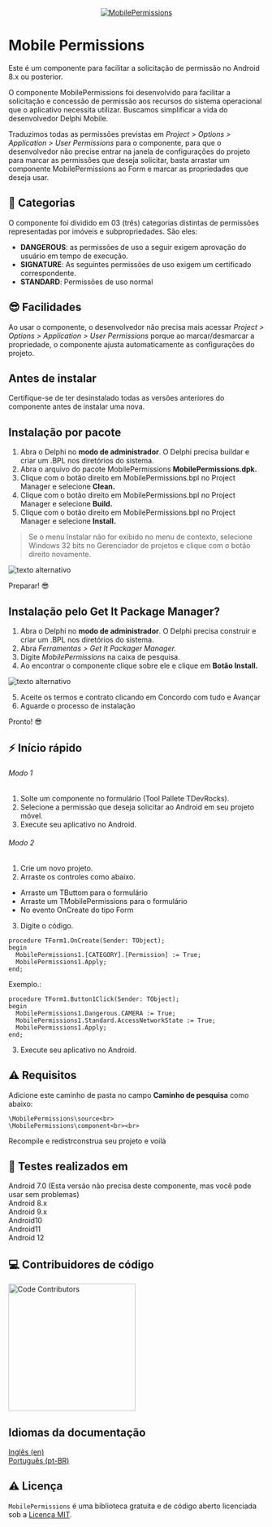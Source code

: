 <p align="center">
  <a href="https://github.com/adrianosantostreina/MobilePermissions/blob/MASTER/image/logo.fw.png">
    <img alt="MobilePermissions" src="https://github.com/adrianosantostreina/MobilePermissions/blob/MASTER/image/logo.fw.png">
  </a>
</p>

# Mobile Permissions
Este é um componente para facilitar a solicitação de permissão no Android 8.x ou posterior.

O componente MobilePermissions foi desenvolvido para facilitar a solicitação e concessão de permissão aos recursos do sistema operacional que o aplicativo necessita utilizar. Buscamos simplificar a vida do desenvolvedor Delphi Mobile.

Traduzimos todas as permissões previstas em <i>Project > Options > Application > User Permissions</i> para o componente, para que o desenvolvedor não precise entrar na janela de configurações do projeto para marcar as permissões que deseja solicitar, basta arrastar um componente MobilePermissions ao Form e marcar as propriedades que deseja usar.

## 💎 Categorias
O componente foi dividido em 03 (três) categorias distintas de permissões representadas por imóveis e subpropriedades. São eles:

<ul>
  <li><b>DANGEROUS</b>: as permissões de uso a seguir exigem aprovação do usuário em tempo de execução. </li>
  <li><b>SIGNATURE</b>: As seguintes permissões de uso exigem um certificado correspondente. </li>
  <li><b>STANDARD</b>: Permissões de uso normal</li>
</ul>

## 😎 Facilidades
Ao usar o componente, o desenvolvedor não precisa mais acessar <i>Project > Options > Application > User Permissions</i> porque ao marcar/desmarcar a propriedade, o componente ajusta automaticamente as configurações do projeto.


## Antes de instalar
Certifique-se de ter desinstalado todas as versões anteriores do componente antes de instalar uma nova.

## Instalação por pacote

1. Abra o Delphi no <b>modo de administrador</b>. O Delphi precisa buildar e criar um .BPL nos diretórios do sistema.
2. Abra o arquivo do pacote MobilePermissions <b>MobilePermissions.dpk.</b>
3. Clique com o botão direito em MobilePermissions.bpl no Project Manager e selecione <b>Clean.</b>
4. Clique com o botão direito em MobilePermissions.bpl no Project Manager e selecione <b>Build.</b>
5. Clique com o botão direito em MobilePermissions.bpl no Project Manager e selecione <b>Install.</b>

> Se o menu Instalar não for exibido no menu de contexto, selecione Windows 32 bits no Gerenciador de projetos e clique com o botão direito novamente.

![texto alternativo](https://github.com/adrianosantostreina/MobilePermissions/blob/MASTER/screenshots/install-package.png)

Preparar! 😎

## Instalação pelo Get It Package Manager?
1. Abra o Delphi no <b>modo de administrador</b>. O Delphi precisa construir e criar um .BPL nos diretórios do sistema.
2. Abra <i>Ferramentas > Get It Packager Manager.</i>
3. Digite <i>MobilePermissions</i> na caixa de pesquisa.
4. Ao encontrar o componente clique sobre ele e clique em <b>Botão Install.</b>

![texto alternativo](https://github.com/adrianosantostreina/MobilePermissions/blob/MASTER/screenshots/install-getit01.png)

5. Aceite os termos e contrato clicando em Concordo com tudo e Avançar
6. Aguarde o processo de instalação

Pronto! 😎

## ⚡️ Início rápido
###### Modo 1
1. Solte um componente no formulário (Tool Pallete TDevRocks).
2. Selecione a permissão que deseja solicitar ao Android em seu projeto móvel.
3. Execute seu aplicativo no Android.

###### Modo 2
1. Crie um novo projeto.
2. Arraste os controles como abaixo.
<ul>
  <li>Arraste um TButtom para o formulário</li>
  <li>Arraste um TMobilePermissions para o formulário</li>
  <li>No evento OnCreate do tipo Form</li>
</ul>

3. Digite o código.
```delphi
procedure TForm1.OnCreate(Sender: TObject);
begin
  MobilePermissions1.[CATEGORY].[Permission] := True;
  MobilePermissions1.Apply;
end;
```

Exemplo.:

```delphi
procedure TForm1.Button1Click(Sender: TObject);
begin
  MobilePermissions1.Dangerous.CAMERA := True;
  MobilePermissions1.Standard.AccessNetworkState := True;
  MobilePermissions1.Apply;
end;
```

3. Execute seu aplicativo no Android.

## ⚠ Requisitos
Adicione este caminho de pasta no campo <b>Caminho de pesquisa</b> como abaixo:<br>

```
\MobilePermissions\source<br>
\MobilePermissions\component<br><br>
```

Recompile e redistrconstrua seu projeto e voilà<br>

## 🧪 Testes realizados em
Android 7.0 (Esta versão não precisa deste componente, mas você pode usar sem problemas)<br>
Android 8.x<br>
Android 9.x<br>
Android10<br>
Android11<br>
Android 12<br>

## 💻 Contribuidores de código
<img src="https://github.com/adrianosantostreina/MobilePermissions/blob/master/image/contributors.png" width=250px alt="Code Contributors" style="max-width:100%;">

## Idiomas da documentação
[Inglês (en)](https://github.com/adrianosantostreina/MobilePermissions/blob/master/README.md)<br>
[Português (pt-BR)](https://github.com/adrianosantostreina/MobilePermissions/blob/master/README.ptBR.md)<br>

## ⚠️ Licença
`MobilePermissions` é uma biblioteca gratuita e de código aberto licenciada sob a [Licença MIT](https://github.com/adrianosantostreina/MobilePermissions/blob/master/LICENSE.md).